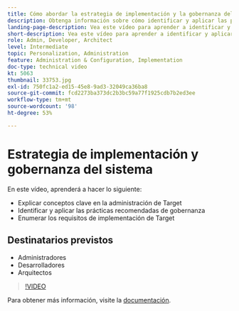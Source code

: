 ```yaml
---
title: Cómo abordar la estrategia de implementación y la gobernanza del sistema
description: Obtenga información sobre cómo identificar y aplicar las prácticas recomendadas de administración y enumerar los requisitos de implementación de Target.
landing-page-description: Vea este vídeo para aprender a identificar y aplicar las prácticas recomendadas de administración y enumerar los requisitos de implementación de Target.
short-description: Vea este vídeo para aprender a identificar y aplicar las prácticas recomendadas de administración y enumerar los requisitos de implementación de Target.
role: Admin, Developer, Architect
level: Intermediate
topic: Personalization, Administration
feature: Administration & Configuration, Implementation
doc-type: technical video
kt: 5063
thumbnail: 33753.jpg
exl-id: 750fc1a2-ed15-45e8-9ad3-32049ca36ba8
source-git-commit: fcd2273ba373dc2b3bc59a77f1925cdb7b2ed3ee
workflow-type: tm+mt
source-wordcount: '98'
ht-degree: 53%

---
```


# Estrategia de implementación y gobernanza del sistema

En este vídeo, aprenderá a hacer lo siguiente:

* Explicar conceptos clave en la administración de Target
* Identificar y aplicar las prácticas recomendadas de gobernanza
* Enumerar los requisitos de implementación de Target

## Destinatarios previstos

* Administradores
* Desarrolladores
* Arquitectos

>[!VIDEO](https://video.tv.adobe.com/v/33753/?quality=12)

Para obtener más información, visite la [documentación](https://experienceleague.adobe.com/docs/target/using/administer/administrating-target.html?lang=es).
